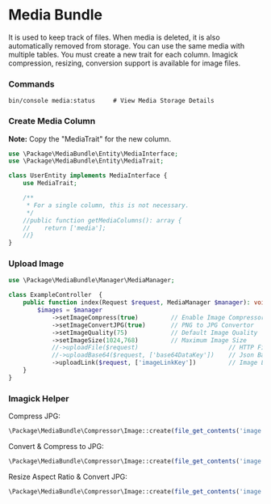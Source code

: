# Media Bundle
It is used to keep track of files. When media is deleted, it is also automatically removed from storage.
You can use the same media with multiple tables. You must create a new trait for each column.
Imagick compression, resizing, conversion support is available for image files.

### Commands

```shell
bin/console media:status     # View Media Storage Details
```

### Create Media Column

__Note:__ Copy the "MediaTrait" for the new column.

```php
use \Package\MediaBundle\Entity\MediaInterface;
use \Package\MediaBundle\Entity\MediaTrait;

class UserEntity implements MediaInterface {
    use MediaTrait;

    /**
     * For a single column, this is not necessary.
     */
    //public function getMediaColumns(): array {
    //    return ['media'];
    //}
}
```

### Upload Image

```php
use \Package\MediaBundle\Manager\MediaManager;

class ExampleController  {
    public function index(Request $request, MediaManager $manager): void {
        $images = $manager
            ->setImageCompress(true)         // Enable Image Compressor
            ->setImageConvertJPG(true)       // PNG to JPG Convertor
            ->setImageQuality(75)            // Default Image Quality
            ->setImageSize(1024,768)         // Maximum Image Size
            //->uploadFile($request)                         // HTTP File Upload
            //->uploadBase64($request, ['base64DataKey'])    // Json Base64 Image Upload
            ->uploadLink($request, ['imageLinkKey'])         // Image Link Upload
    }
}
```

### Imagick Helper

Compress JPG:

```php
\Package\MediaBundle\Compressor\Image::create(file_get_contents('image.jpg'))->save('save_path.jpg', 'jpg', 75);
```

Convert & Compress to JPG:

```php
\Package\MediaBundle\Compressor\Image::create(file_get_contents('image.png'))->save('save_path.jpg', 'jpg', 75);
```

Resize Aspect Ratio & Convert JPG:

```php
\Package\MediaBundle\Compressor\Image::create(file_get_contents('image.png'))->resize(100, 100)->output('jpg', 75);
```
